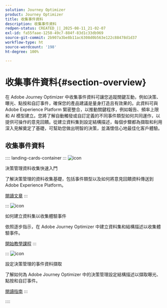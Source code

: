 ```yaml
---
solution: Journey Optimizer
product: Journey Optimizer
title: 收集事件資料
description: 收集事件資料
redpen-status: CREATED_||_2025-08-11_21-02-07
exl-id: fa55faae-1258-49c7-884f-83d1c33db969
source-git-commit: 2b907a3be8b11ac6308d0b563e122c88478d1d37
workflow-type: ht
source-wordcount: '198'
ht-degree: 100%

---
```


# 收集事件資料{#section-overview}

在 Adobe Journey Optimizer 中收集事件資料可讓您追蹤關鍵互動，例如決策、曝光、點按和自訂事件，確保您的產品建議是量身打造且有效果的。此資料可與 Adobe Experience Platform 緊密整合，以推動關鍵程序，例如報告、頻率上限和 AI 模型建立。您將了解自動觸發或自訂定義的不同事件類型如何共同運作，以提供可操作的意見回饋。從建立資料集到設定結構描述，每個步驟都為擷取和利用深入見解奠定了基礎，可幫助您做出明智的決策，並滿懷信心地最佳化客戶體驗。

## 收集事件資料

:::: landing-cards-container
:::
![icon](https://cdn.experienceleague.adobe.com/icons/book.svg?lang=zh-Hant)

決策管理資料收集快速入門

了解決策管理的資料收集基礎，包括事件類型以及如何將意見回饋資料傳送到 Adobe Experience Platform。

[閱讀文章](../using/offers/data-collection/data-collection.md)
:::

:::
![icon](https://cdn.experienceleague.adobe.com/icons/circle-play.svg?lang=zh-Hant)

如何建立資料集以收集體驗事件

依照逐步指示，在 Adobe Journey Optimizer 中建立資料集和結構描述以收集體驗事件。

[開始教學課程](../using/offers/data-collection/create-dataset.md)
:::

:::
![icon](https://cdn.experienceleague.adobe.com/icons/gear.svg?lang=zh-Hant)

設定決策管理的事件資料擷取

了解如何為 Adobe Journey Optimizer 中的決策管理設定結構描述以擷取曝光、點按和自訂事件。

[閱讀指南](../using/offers/data-collection/schema-requirement.md)
:::

::::
